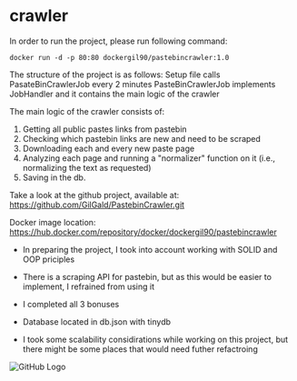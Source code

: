 # crawler

In order to run the project, please run following command:
```
docker run -d -p 80:80 dockergil90/pastebincrawler:1.0
```

The structure of the project is as follows:
Setup file calls PasateBinCrawlerJob every 2 minutes
PasteBinCrawlerJob implements JobHandler and it contains the main logic of the crawler

The main logic of the crawler consists of:
1. Getting all public pastes links from pastebin
2. Checking which pastebin links are new and need to be scraped
3. Downloading each and every new paste page
4. Analyzing each page and running a "normalizer" function on it (i.e., normalizing the text as requested)
5. Saving in the db.

Take a look at the github project, available at:
https://github.com/GilGald/PastebinCrawler.git

Docker image location:
https://hub.docker.com/repository/docker/dockergil90/pastebincrawler

* In preparing the project, I took into account working with SOLID and OOP priciples
* There is a scraping API for pastebin, but as this would be easier to implement, I refrained from using it
* I completed all 3 bonuses
* Database located in db.json with tinydb

* I took some scalability considirations while working on this project,
but there might be some places that would need futher refactroing


![GitHub Logo](https://images.pexels.com/photos/997313/pexels-photo-997313.jpeg?auto=compress&cs=tinysrgb&dpr=3&h=750&w=1260)
